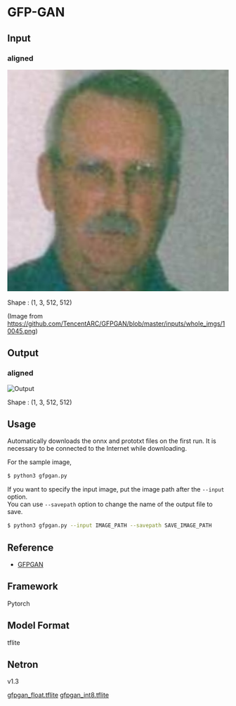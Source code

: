 # GFP-GAN

## Input

### aligned

![Input](face_03.png)

Shape : (1, 3, 512, 512)

(Image from https://github.com/TencentARC/GFPGAN/blob/master/inputs/whole_imgs/10045.png)

## Output

### aligned

![Output](output.png)

Shape : (1, 3, 512, 512)


## Usage
Automatically downloads the onnx and prototxt files on the first run.
It is necessary to be connected to the Internet while downloading.

For the sample image,
```bash
$ python3 gfpgan.py
```

If you want to specify the input image, put the image path after the `--input` option.  
You can use `--savepath` option to change the name of the output file to save.
```bash
$ python3 gfpgan.py --input IMAGE_PATH --savepath SAVE_IMAGE_PATH
```

## Reference

- [GFPGAN](https://github.com/TencentARC/GFPGAN)

## Framework

Pytorch

## Model Format

tflite

## Netron

v1.3

[gfpgan_float.tflite](https://netron.app/?url=https://storage.googleapis.com/ailia-models-tflite/gfpgan/gfpgan_float.tflite)
[gfpgan_int8.tflite](https://netron.app/?url=https://storage.googleapis.com/ailia-models-tflite/gfpgan/gfpgan_int8.tflite)
